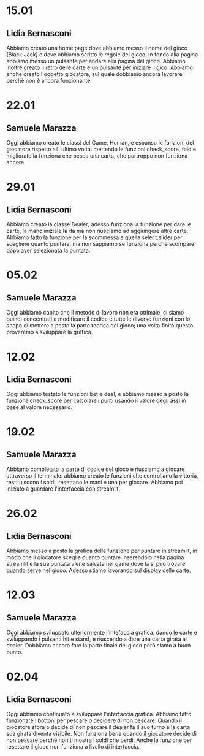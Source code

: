 # 15.01
## Lidia Bernasconi
Abbiamo creato una home page dove abbiamo messo il nome del gioco (Black Jack) e dove abbiamo scritto le regole del gioco. In fondo alla pagina abbiamo messo un pulsante per andare alla pagina del gioco. Abbiamo inoltre creato il retro delle carte e un pulsante per iniziare il gico. Abbiamo anche creato l'oggetto giocatore, sul quale dobbiamo ancora lavorare perchè non è ancora funzionante.

# 22.01
## Samuele Marazza
Oggi abbiamo creato le classi del Game, Human, e espanso le funzioni del giocatore rispetto all' ultima volta: mettendo le funzioni check_score, fold e migliorato la funziona che pesca una carta, che purtroppo non funziona ancora

# 29.01
## Lidia Bernasconi
Abbiamo creato la classe Dealer; adesso funziona la funzione per dare le carte, la mano iniziale la dà ma non riusciamo ad aggiungere altre carte. Abbiamo fatto la funzione per la scommessa e quella select.slider per scegliere quanto puntare, ma non sappiamo se funziona perché scompare dopo aver selezionata la puntata.

# 05.02
## Samuele Marazza
Oggi abbiamo capito che il metodo di lavoro non era ottimale, ci siamo quindi concentrati a modificare il codice e tutte le diverse funzioni con lo scopo di mettere a posto la parte teorica del gioco; una volta finito questo proveremo a sviluppare la grafica.

# 12.02
## Lidia Bernasconi
Oggi abbiamo testato le funzioni bet e deal, e abbiamo messo a posto la funzione check_score per calcolare i punti usando il valore degli assi in base al valore necessario.

# 19.02
##  Samuele Marazza
Abbiamo completato la parte di codice del gioco e riusciamo a giocare attraverso il terminale: abbiamo creato le funzioni che controllano la vittoria, restituiscono i soldi, resettano le mani e una per giocare. Abbiamo poi iniziato a guardare l'interfaccia con streamlit.

# 26.02
## Lidia Bernasconi
Abbiamo messo a posto la grafica della funzione per puntare in streamlit, in modo che il giocatore sceglie quanto puntare inserendolo nella pagina streamlit e la sua puntata viene salvata nel game dove la si può trovare quando serve nel gioco. Adesso stiamo lavorando sul display delle carte.

# 12.03
##  Samuele Marazza
Oggi abbiamo sviluppato ulteriormente l'intefaccia grafica, dando le carte e sviluppando i pulsanti hit e stand, e riuscendo a dare una carta girata al dealer. Dobbiamo ancora fare la parte finale del gioco però siamo a buon punto.

# 02.04
## Lidia Bernasconi
Oggi abbiamo continuato a sviluppare l'interfaccia grafica. Abbiamo fatto funzionare i bottoni per pescare o decidere di non pescare. Quando il giocatore sfora o decide di non pescare il dealer fa il suo turno e la carta sua girata diventa visibile. Non funziona bene quando il giocatore decide di non pescare perché non ti mostra i soldi che perdi. Anche la funzione per resettare il gioco non funziona a livello di interfaccia.